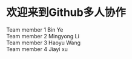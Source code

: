 # 欢迎来到Github多人协作
Team member 1 Bin Ye  
Team member 2 Mingyong Li  
Team member 3 Haoyu Wang  
Team member 4 Jiayi xu  
